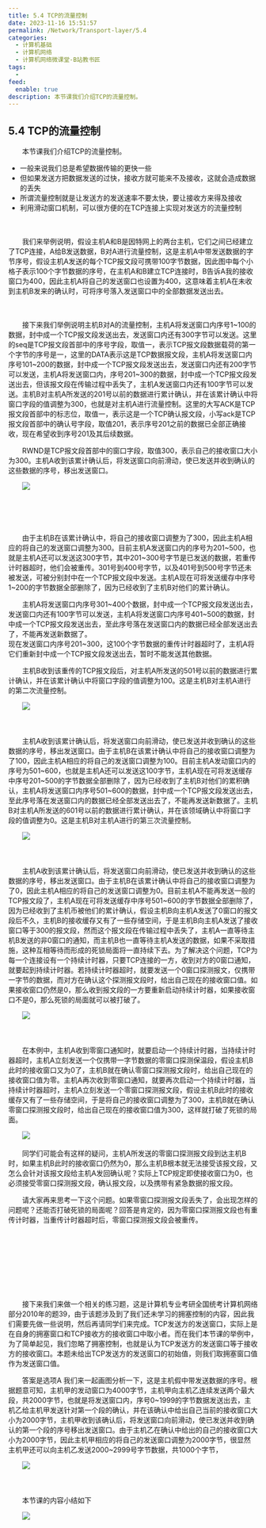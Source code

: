 ```yaml
---
title: 5.4 TCP的流量控制
date: 2023-11-16 15:51:57
permalink: /Network/Transport-layer/5.4
categories:
  - 计算机基础
  - 计算机网络
  - 计算机网络微课堂-B站教书匠
tags:
  - 
feed:
  enable: true
description: 本节课我们介绍TCP的流量控制。
---
```



## 5.4 TCP的流量控制

　　本节课我们介绍TCP的流量控制。
<!-- more -->

* 一般来说我们总是希望数据传输的更快一些
* 但如果发送方把数据发送的过快，接收方就可能来不及接收，这就会造成数据的丢失
* 所谓流量控制就是让发送方的发送速率不要太快，要让接收方来得及接收
* 利用滑动窗口机制，可以很方便的在TCP连接上实现对发送方的流量控制

　　‍

　　我们来举例说明，假设主机A和B是因特网上的两台主机，它们之间已经建立了TCP连接，A给B发送数据，B对A进行流量控制，这是主机A中带发送数据的字节序号，假设主机A发送的每个TCP报文段可携带100字节数据，因此图中每个小格子表示100个字节数据的序号，在主机A和B建立TCP连接时，B告诉A我的接收窗口为400，因此主机A将自己的发送窗口也设置为400，这意味着主机A在未收到主机B发来的确认时，可将序号落入发送窗口中的全部数据发送出去。

　　‍

　　接下来我们举例说明主机B对A的流量控制，主机A将发送窗口内序号1\~100的数据，封中成一个TCP报文段发送出去，发送窗口内还有300字节可以发送。这里的seq是TCP报文段首部中的序号字段，取值一，表示TCP报文段数据载荷的第一个字节的序号是一，这里的DATA表示这是TCP数据报文段，主机A将发送窗口内序号101\~200的数据，封中成一个TCP报文段发送出去，发送窗口内还有200字节可以发送，主机A将发送窗口内，序号201\~300的数据，封中成一个TCP报文段发送出去，但该报文段在传输过程中丢失了，主机A发送窗口内还有100字节可以发送。主机B对主机A所发送的201号以前的数据进行累计确认，并在该累计确认中将窗口字段的值调整为300，也就是对主机A进行流量控制。这里的大写ACK是TCP报文段首部中的标志位，取值一，表示这是一个TCP确认报文段，小写ack是TCP报文段首部中的确认号字段，取值201，表示序号201之前的数据已全部正确接收，现在希望收到序号201及其后续数据。

　　RWND是TCP报文段首部中的窗口字段，取值300，表示自己的接收窗口大小为300。主机A收到该累计确认后，将发送窗口向前滑动，使已发送并收到确认的这些数据的序号，移出发送窗口。

　　![](https://image.peterjxl.com/blog/image-20211219102013-pdxi38m.png)

　　‍

　　‍

　　由于主机B在该累计确认中，将自己的接收窗口调整为了300，因此主机A相应的将自己的发送窗口调整为300。目前主机A发送窗口内的序号为201\~500，也就是主机A还可以发送这300字节，其中201\~300号字节是已发送的数据，若重传计时器超时，他们会被重传。301号到400号字节，以及401号到500号字节还未被发送，可被分别封中在一个TCP报文段中发送。主机A现在可将发送缓存中序号1\~200的字节数据全部删除了，因为已经收到了主机B对他们的累计确认。

　　主机A将发送窗口内序号301\~400个数据，封中成一个TCP报文段发送出去，发送窗口内还有100字节可以发送，主机A将发送窗口内序号401\~500的数据，封中成一个TCP报文段发送出去，至此序号落在发送窗口内的数据已经全部发送出去了，不能再发送新数据了。  
现在发送窗口内序号201\~300，这100个字节数据的重传计时器超时了，主机A将它们重新封中成一个TCP报文段发送出去，暂时不能发送其他数据。

　　主机B收到该重传的TCP报文段后，对主机A所发送的501号以前的数据进行累计确认，并在该累计确认中将窗口字段的值调整为100。这是主机B对主机A进行的第二次流量控制。

　　![](https://image.peterjxl.com/blog/image-20211219102251-zf0pooy.png)

　　‍

　　主机A收到该累计确认后，将发送窗口向前滑动，使已发送并收到确认的这些数据的序号，移出发送窗口。由于主机B在该累计确认中将自己的接收窗口调整为了100，因此主机A相应的将自己的发送窗口调整为100。目前主机A发动窗口内的序号为501\~600，也就是主机A还可以发送这100字节，主机A现在可将发送缓存中序号201\~500的字节数据全部删除了，因为已经收到了主机B对他们的累积确认，主机A将发送窗口内序号501\~600的数据，封中成一个TCP报文段发送出去，至此序号落在发送窗口内的数据已经全部发送出去了，不能再发送新数据了。主机B对主机A所发送的601号以前的数据进行累计确认，并在该领域确认中将窗口字段的值调整为0。这是主机B对主机A进行的第三次流量控制。

　　![](https://image.peterjxl.com/blog/image-20211219102343-pcgji7r.png)

　　‍

　　主机A收到该累计确认后，将发送窗口向前滑动，使已发送并收到确认的这些数据的序号，移出发送窗口。由于主机B在该累计确认中将自己的接收窗口调整为了0，因此主机A相应的将自己的发送窗口调整为0。目前主机A不能再发送一般的TCP报文段了，主机A现在可将发送缓存中序号501\~600的字节数据全部删除了，因为已经收到了主机币被他们的累计确认，假设主机B向主机A发送了0窗口的报文段后不久，主机B的接收缓存又有了一些存储空间，于是主机B向主机A发送了接收窗口等于300的报文段，然而这个报文段在传输过程中丢失了，主机A一直等待主机B发送的非0窗口的通知，而主机B也一直等待主机A发送的数据，如果不采取措施，这种互相等待而形成的死锁局面将一直持续下去。为了解决这个问题，TCP为每一个连接设有一个持续计时器，只要TCP连接的一方，收到对方的0窗口通知，就要起到持续计时器。若持续计时器超时，就要发送一个0窗口探测报文，仅携带一字节的数据，而对方在确认这个探测报文段时，给出自己现在的接收窗口值。如果接收窗口仍然是0，那么收到报文段的一方要重新启动持续计时器，如果接收窗口不是0，那么死锁的局面就可以被打破了。

　　![](https://image.peterjxl.com/blog/image-20211219102533-qh4u1ne.png)

　　‍

　　在本例中，主机A收到零窗口通知时，就要启动一个持续计时器，当持续计时器超时，主机A立刻发送一个仅携带一字节数据的零窗口探测保温段，假设主机B此时的接收窗口又为0了，主机B就在确认零窗口探测报文段时，给出自己现在的接收窗口值为零。主机A再次收到零窗口通知，就要再次启动一个持续计时器，当持续计时器超时，主机A立刻发送一个零窗口探测报文段，假设主机B此时的接收缓存又有了一些存储空间，于是将自己的接收窗口调整为了300，主机B就在确认零窗口探测报文段时，给出自己现在的接收窗口值为300，这样就打破了死锁的局面。

　　![](https://image.peterjxl.com/blog/image-20211219102644-kllta01.png)

　　同学们可能会有这样的疑问，主机A所发送的零窗口探测报文段到达主机B时，如果主机B此时的接收窗口仍然为0，那么主机B根本就无法接受该报文段，又怎么会针对该报文段给主机A发回确认呢？实际上TCP规定即使接收窗口为0，也必须接受零窗口探测报文段，确认报文段，以及携带有紧急数据的报文段。

　　请大家再来思考一下这个问题。如果零窗口探测报文段丢失了，会出现怎样的问题呢？还能否打破死锁的局面呢？回答是肯定的，因为零窗口探测报文段也有重传计时器，当重传计时器超时后，零窗口探测报文段会被重传。

　　‍

　　‍

　　‍

　　‍

　　接下来我们来做一个相关的练习题，这是计算机专业考研全国统考计算机网络部分2010年的题39，由于该题涉及到了我们还未学习的拥塞控制的内容，因此我们需要先做一些说明，然后再请同学们来完成。TCP发送方的发送窗口，实际上是在自身的拥塞窗口和TCP接收方的接收窗口中取小者。而在我们本节课的举例中，为了简单起见，我们忽略了拥塞控制，也就是认为TCP发送方的发送窗口等于接收方的接收窗口。本题未给出TCP发送方的发送窗口的初始值，则我们取拥塞窗口值作为发送窗口值。

　　答案是选项A  我们来一起画图分析一下，这是主机假中带发送数据的序号。根据题意可知，主机甲的发动窗口为4000字节，主机甲向主机乙连续发送两个最大段，共2000字节，也就是将发送窗口内，序号0\~1999的字节数据发送出去，主机乙给主机甲发送针对第一个段的确认，并在该确认中给出自己当前的接收窗口大小为2000字节，主机甲收到该确认后，将发送窗口向前滑动，使已发送并收到确认的第一个段的序号移出发送窗口。由于主机乙在确认中给出的自己的接收窗口大小为2000字节，因此主机甲相应的将自己的发送窗口调整为2000字节，很显然主机甲还可以向主机乙发送2000\~2999号字节数据，共1000个字节，

　　![](https://image.peterjxl.com/blog/image-20211219102914-kggamna.png)

　　‍

　　本节课的内容小结如下

　　![](https://image.peterjxl.com/blog/image-20211219102944-hkw9zic.png)
